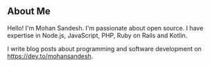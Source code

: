 ## About Me

Hello! I'm Mohan Sandesh. I'm passionate about open source. I have expertise in Node.js, JavaScript, PHP, Ruby on Rails and Kotlin.

I write blog posts about programming and software development on https://dev.to/mohansandesh.
